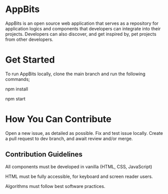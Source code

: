 # AppBits

AppBits is an open source web application that serves as a repository for application logics and components that developers can integrate into their projects. Developers can also discover, and get inspired by, pet projects from other developers. 

# Get Started

To run AppBits locally, clone the main branch and run the following commands; 

npm install

npm start


# How You Can Contribute

Open a new issue, as detailed as possible. Fix and test issue locally. Create a pull request to dev branch, and await review and/or merge.

## Contribution Guidelines

All components must be developed in vanilla (HTML, CSS, JavaScript)

HTML must be fully accessible, for keyboard and screen reader users.

Algorithms must follow best software practices.
